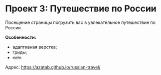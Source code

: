 # Проект 3: Путешествие по России

Посещение страницы погрузить вас в увлекательное путешествие по России.

**Особенности:**

* адаптивная верстка;
* гриды;
* ~~calc~~.

Адрес: https://azatab.github.io/russian-travel/

